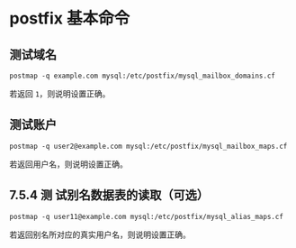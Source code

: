 # postfix 基本命令

## 测试域名

```text
postmap -q example.com mysql:/etc/postfix/mysql_mailbox_domains.cf
```

若返回 `1`，则说明设置正确。

## 测试账户

```text
postmap -q user2@example.com mysql:/etc/postfix/mysql_mailbox_maps.cf
```

若返回用户名，则说明设置正确。

## 7.5.4 测 试别名数据表的读取（可选）

```text
postmap -q user11@example.com mysql:/etc/postfix/mysql_alias_maps.cf
```

若返回别名所对应的真实用户名，则说明设置正确。